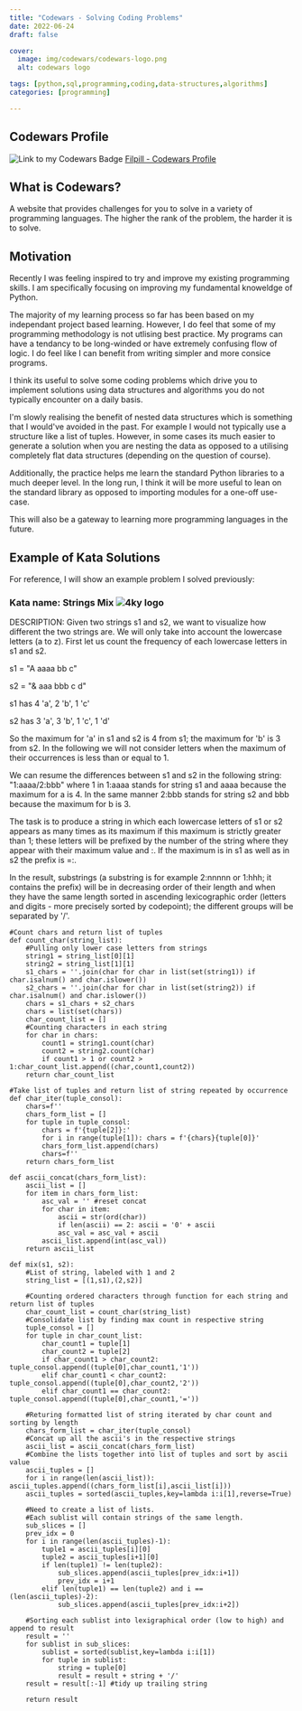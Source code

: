 ```yaml
---
title: "Codewars - Solving Coding Problems"
date: 2022-06-24
draft: false

cover:
  image: img/codewars/codewars-logo.png
  alt: codewars logo

tags: [python,sql,programming,coding,data-structures,algorithms]
categories: [programming]

---
```

## Codewars Profile

![Link to my Codewars Badge](https://www.codewars.com/users/Filpill/badges/large)
[Filpill - Codewars Profile](https://www.codewars.com/users/Filpill/)


## What is Codewars?
A website that provides challenges for you to solve in a variety of programming languages. The higher the rank of the problem, the harder it is to solve.

## Motivation

Recently I was feeling inspired to try and improve my existing programming skills. I am specifically focusing on improving my fundamental knoweldge of Python.

The majority of my learning process so far has been based on my independant project based learning. However, I do feel that some of my programming methodology is not utlising best practice. My programs can have a tendancy to be long-winded or have extremely confusing flow of logic. I do feel like I can benefit from writing simpler and more consice programs.

I think its useful to solve some coding problems which drive you to implement solutions using data structures and algorithms you do not typically encounter on a daily basis.

I'm slowly realising the benefit of nested data structures which is something that I would've avoided in the past. For example I would not typically use a structure like a list of tuples. However, in some cases its much easier to generate a solution when you are nesting the data as opposed to a utilising completely flat data structures (depending on the question of course).

Additionally, the practice helps me learn the standard Python libraries to a much deeper level. In the long run, I think it will be more useful to lean on the standard library as opposed to importing modules for a one-off use-case.

This will also be a gateway to learning more programming languages in the future.

## Example of Kata Solutions

For reference, I will show an example problem I solved previously:

### Kata name: Strings Mix   ![4ky logo](/img/codewars/4kyu.png)

DESCRIPTION:
Given two strings s1 and s2, we want to visualize how different the two strings are. We will only take into account the lowercase letters (a to z). First let us count the frequency of each lowercase letters in s1 and s2.

s1 = "A aaaa bb c"

s2 = "& aaa bbb c d"

s1 has 4 'a', 2 'b', 1 'c'

s2 has 3 'a', 3 'b', 1 'c', 1 'd'

So the maximum for 'a' in s1 and s2 is 4 from s1; the maximum for 'b' is 3 from s2. In the following we will not consider letters when the maximum of their occurrences is less than or equal to 1.

We can resume the differences between s1 and s2 in the following string: "1:aaaa/2:bbb" where 1 in 1:aaaa stands for string s1 and aaaa because the maximum for a is 4. In the same manner 2:bbb stands for string s2 and bbb because the maximum for b is 3.

The task is to produce a string in which each lowercase letters of s1 or s2 appears as many times as its maximum if this maximum is strictly greater than 1; these letters will be prefixed by the number of the string where they appear with their maximum value and :. If the maximum is in s1 as well as in s2 the prefix is =:.

In the result, substrings (a substring is for example 2:nnnnn or 1:hhh; it contains the prefix) will be in decreasing order of their length and when they have the same length sorted in ascending lexicographic order (letters and digits - more precisely sorted by codepoint); the different groups will be separated by '/'.

```[python]
#Count chars and return list of tuples
def count_char(string_list):
    #Pulling only lower case letters from strings
    string1 = string_list[0][1]
    string2 = string_list[1][1]
    s1_chars = ''.join(char for char in list(set(string1)) if char.isalnum() and char.islower())
    s2_chars = ''.join(char for char in list(set(string2)) if char.isalnum() and char.islower())
    chars = s1_chars + s2_chars
    chars = list(set(chars))
    char_count_list = []
    #Counting characters in each string
    for char in chars:
        count1 = string1.count(char)
        count2 = string2.count(char)
        if count1 > 1 or count2 > 1:char_count_list.append((char,count1,count2))
    return char_count_list

#Take list of tuples and return list of string repeated by occurrence
def char_iter(tuple_consol):
    chars=f''
    chars_form_list = []
    for tuple in tuple_consol:
        chars = f'{tuple[2]}:'
        for i in range(tuple[1]): chars = f'{chars}{tuple[0]}'
        chars_form_list.append(chars)
        chars=f''
    return chars_form_list

def ascii_concat(chars_form_list):
    ascii_list = []
    for item in chars_form_list:
        asc_val = '' #reset concat
        for char in item:
            ascii = str(ord(char))
            if len(ascii) == 2: ascii = '0' + ascii
            asc_val = asc_val + ascii
        ascii_list.append(int(asc_val))
    return ascii_list

def mix(s1, s2):
    #List of string, labeled with 1 and 2
    string_list = [(1,s1),(2,s2)]

    #Counting ordered characters through function for each string and return list of tuples
    char_count_list = count_char(string_list)
    #Consolidate list by finding max count in respective string
    tuple_consol = []
    for tuple in char_count_list:
        char_count1 = tuple[1]
        char_count2 = tuple[2]
        if char_count1 > char_count2: tuple_consol.append((tuple[0],char_count1,'1'))
        elif char_count1 < char_count2: tuple_consol.append((tuple[0],char_count2,'2'))
        elif char_count1 == char_count2: tuple_consol.append((tuple[0],char_count1,'='))

    #Returing formatted list of string iterated by char count and sorting by length
    chars_form_list = char_iter(tuple_consol)
    #Concat up all the ascii's in the respective strings
    ascii_list = ascii_concat(chars_form_list)
    #Combine the lists together into list of tuples and sort by ascii value
    ascii_tuples = []
    for i in range(len(ascii_list)): ascii_tuples.append((chars_form_list[i],ascii_list[i]))
    ascii_tuples = sorted(ascii_tuples,key=lambda i:i[1],reverse=True)

    #Need to create a list of lists.
    #Each sublist will contain strings of the same length.
    sub_slices = []
    prev_idx = 0
    for i in range(len(ascii_tuples)-1):
        tuple1 = ascii_tuples[i][0]
        tuple2 = ascii_tuples[i+1][0]
        if len(tuple1) != len(tuple2):
            sub_slices.append(ascii_tuples[prev_idx:i+1])
            prev_idx = i+1
        elif len(tuple1) == len(tuple2) and i == (len(ascii_tuples)-2):
            sub_slices.append(ascii_tuples[prev_idx:i+2])

    #Sorting each sublist into lexigraphical order (low to high) and append to result
    result = ''
    for sublist in sub_slices:
        sublist = sorted(sublist,key=lambda i:i[1])
        for tuple in sublist:
            string = tuple[0]
            result = result + string + '/'
    result = result[:-1] #tidy up trailing string

    return result
```
